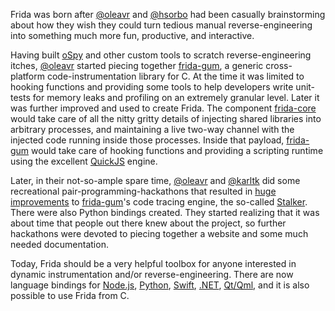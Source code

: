 Frida was born after [@oleavr][] and [@hsorbo][] had been casually
brainstorming about how they wish they could turn tedious manual
reverse-engineering into something much more fun, productive, and interactive.

Having built [oSpy][] and other custom tools to scratch reverse-engineering
itches, [@oleavr][] started piecing together [frida-gum][], a generic
cross-platform code-instrumentation library for C. At the time it was limited to
hooking functions and providing some tools to help developers write unit-tests
for memory leaks and profiling on an extremely granular level. Later it was
further improved and used to create Frida. The component [frida-core][] would
take care of all the nitty gritty details of injecting shared libraries into
arbitrary processes, and maintaining a live two-way channel with the injected
code running inside those processes. Inside that payload, [frida-gum][] would
take care of hooking functions and providing a scripting runtime using the
excellent [QuickJS][] engine.

Later, in their not-so-ample spare time, [@oleavr][] and [@karltk][] did some
recreational pair-programming-hackathons that resulted in [huge improvements][]
to [frida-gum][]'s code tracing engine, the so-called [Stalker][]. There were
also Python bindings created. They started realizing that it was about time
that people out there knew about the project, so further hackathons were devoted
to piecing together a website and some much needed documentation.

Today, Frida should be a very helpful toolbox for anyone interested in dynamic
instrumentation and/or reverse-engineering. There are now language bindings
for [Node.js][], [Python][], [Swift][], [.NET][], [Qt/Qml][], and it is also
possible to use Frida from C.


[@oleavr]: https://twitter.com/oleavr
[@hsorbo]: https://twitter.com/hsorbo
[@karltk]: https://twitter.com/karltk
[frida-core]: https://github.com/frida/frida-core
[frida-gum]: https://github.com/frida/frida-gum
[Stalker]: https://github.com/frida/frida-gum/blob/master/gum/backend-x86/gumstalker-x86.c
[huge improvements]: http://blog.kalleberg.org/post/833101026/live-x86-code-instrumentation-with-frida
[Node.js]: https://github.com/frida/frida-node
[Python]: https://github.com/frida/frida-python
[Swift]: https://github.com/frida/frida-swift
[.NET]: https://github.com/frida/frida-clr
[Qt/Qml]: https://github.com/frida/frida-qml
[oSpy]: https://github.com/oleavr/ospy
[QuickJS]: https://bellard.org/quickjs/
